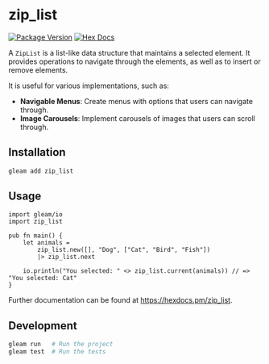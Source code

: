 # zip_list

[![Package Version](https://img.shields.io/hexpm/v/zip_list)](https://hex.pm/packages/zip_list)
[![Hex Docs](https://img.shields.io/badge/hex-docs-ffaff3)](https://hexdocs.pm/zip_list/)

A `ZipList` is a list-like data structure that maintains a selected element. It provides operations to navigate through the elements, as well as to insert or remove elements.

It is useful for various implementations, such as:

- **Navigable Menus**: Create menus with options that users can navigate through.
- **Image Carousels**: Implement carousels of images that users can scroll through.

## Installation

```sh
gleam add zip_list
```

## Usage

```gleam
import gleam/io
import zip_list

pub fn main() {
    let animals =
        zip_list.new([], "Dog", ["Cat", "Bird", "Fish"])
        |> zip_list.next

    io.println("You selected: " <> zip_list.current(animals)) // => "You selected: Cat"
}
```

Further documentation can be found at <https://hexdocs.pm/zip_list>.

## Development

```sh
gleam run   # Run the project
gleam test  # Run the tests
```
